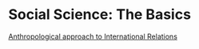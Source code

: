 # Social Science: The Basics

[Anthropological approach to International Relations](Anthropological%20approach%20to%20International%20Relations)